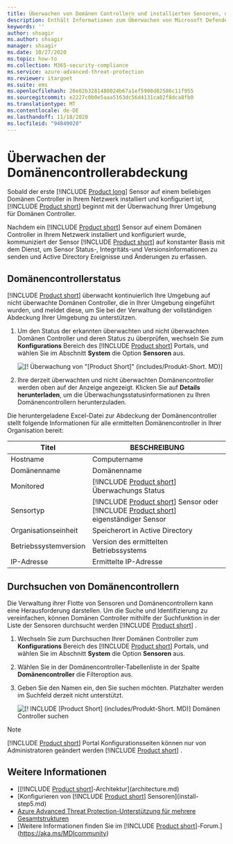 ```yaml
---
title: Überwachen von Domänen Controllern und installierten Sensoren, die auf Ihren Domänen Controllern mit Microsoft Defender für Identity
description: Enthält Informationen zum Überwachen von Microsoft Defender für Identitäts Sensoren und Sensor Abdeckung mithilfe von Defender für die Identität.
keywords: ''
author: shsagir
ms.author: shsagir
manager: shsagir
ms.date: 10/27/2020
ms.topic: how-to
ms.collection: M365-security-compliance
ms.service: azure-advanced-threat-protection
ms.reviewer: itargoet
ms.suite: ems
ms.openlocfilehash: 20e02b3281480024b67a1ef5908d82586c11f955
ms.sourcegitcommit: e2227c0b0e5aaa5163dc56d4131ca82f8dca8fb0
ms.translationtype: MT
ms.contentlocale: de-DE
ms.lasthandoff: 11/18/2020
ms.locfileid: "94849020"
---
```

# <a name="monitoring-your-domain-controller-coverage"></a>Überwachen der Domänencontrollerabdeckung

Sobald der erste [!INCLUDE [Product long](includes/product-long.md)] Sensor auf einem beliebigen Domänen Controller in Ihrem Netzwerk installiert und konfiguriert ist, [!INCLUDE [Product short](includes/product-short.md)] beginnt mit der Überwachung Ihrer Umgebung für Domänen Controller.

Nachdem ein [!INCLUDE [Product short](includes/product-short.md)] Sensor auf einem Domänen Controller in Ihrem Netzwerk installiert und konfiguriert wurde, kommuniziert der Sensor [!INCLUDE [Product short](includes/product-short.md)] auf konstanter Basis mit dem Dienst, um Sensor Status-, Integritäts-und Versionsinformationen zu senden und Active Directory Ereignisse und Änderungen zu erfassen.

## <a name="domain-controller-status"></a>Domänencontrollerstatus

[!INCLUDE [Product short](includes/product-short.md)] überwacht kontinuierlich Ihre Umgebung auf nicht überwachte Domänen Controller, die in Ihrer Umgebung eingeführt wurden, und meldet diese, um Sie bei der Verwaltung der vollständigen Abdeckung Ihrer Umgebung zu unterstützen.

1. Um den Status der erkannten überwachten und nicht überwachten Domänen Controller und deren Status zu überprüfen, wechseln Sie zum **Konfigurations** Bereich des [!INCLUDE [Product short](includes/product-short.md)] Portals, und wählen Sie im Abschnitt **System** die Option **Sensoren** aus.

    ![[! Überwachung von "[Product Short]" (includes/Produkt-Short. MD)]](media/sensors-status-monitoring.png)

1. Ihre derzeit überwachten und nicht überwachten Domänencontroller werden oben auf der Anzeige angezeigt. Klicken Sie auf **Details herunterladen**, um die Überwachungsstatusinformationen zu Ihren Domänencontrollern herunterzuladen.

Die heruntergeladene Excel-Datei zur Abdeckung der Domänencontroller stellt folgende Informationen für alle ermittelten Domänencontroller in Ihrer Organisation bereit:

|Titel|BESCHREIBUNG|
|----|----|
|Hostname|Computername|
|Domänenname|Domänenname|
|Monitored|[!INCLUDE [Product short](includes/product-short.md)] Überwachungs Status|
|Sensortyp|[!INCLUDE [Product short](includes/product-short.md)] Sensor oder [!INCLUDE [Product short](includes/product-short.md)] eigenständiger Sensor|
|Organisationseinheit|Speicherort in Active Directory |
|Betriebssystemversion| Version des ermittelten Betriebssystems|
|IP-Adresse|Ermittelte IP-Adresse|

## <a name="search-domain-controllers"></a>Durchsuchen von Domänencontrollern

Die Verwaltung ihrer Flotte von Sensoren und Domänencontrollern kann eine Herausforderung darstellen. Um die Suche und Identifizierung zu vereinfachen, können Domänen Controller mithilfe der Suchfunktion in der Liste der Sensoren durchsucht werden [!INCLUDE [Product short](includes/product-short.md)] .

1. Wechseln Sie zum Durchsuchen Ihrer Domänen Controller zum **Konfigurations** Bereich des [!INCLUDE [Product short](includes/product-short.md)] Portals, und wählen Sie im Abschnitt **System** die Option **Sensoren** aus.
1. Wählen Sie in der Domänencontroller-Tabellenliste in der Spalte **Domänencontroller** die Filteroption aus.
1. Geben Sie den Namen ein, den Sie suchen möchten. Platzhalter werden im Suchfeld derzeit nicht unterstützt.

    ![[! INCLUDE [Product Short] (includes/Produkt-Short. MD)] Domänen Controller suchen](media/search-sensor.png)

> [!NOTE]
> [!INCLUDE [Product short](includes/product-short.md)] Portal Konfigurationsseiten können nur von Administratoren geändert werden [!INCLUDE [Product short](includes/product-short.md)] .

## <a name="see-also"></a>Weitere Informationen

- [[!INCLUDE [Product short](includes/product-short.md)]-Architektur](architecture.md)
- [Konfigurieren von [!INCLUDE [Product short](includes/product-short.md)] Sensoren](install-step5.md)
- [Azure Advanced Threat Protection-Unterstützung für mehrere Gesamtstrukturen](multi-forest.md)
- [Weitere Informationen finden Sie im [!INCLUDE [Product short](includes/product-short.md)]-Forum.](https://aka.ms/MDIcommunity)
